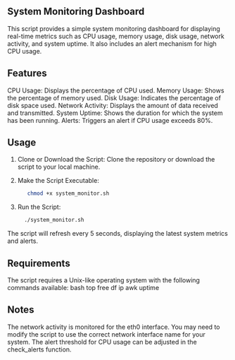 ## System Monitoring Dashboard
This script provides a simple system monitoring dashboard for displaying real-time metrics such as CPU usage, memory usage, disk usage, network activity, and system uptime. It also includes an alert mechanism for high CPU usage.

## Features
CPU Usage: Displays the percentage of CPU used.
Memory Usage: Shows the percentage of memory used.
Disk Usage: Indicates the percentage of disk space used.
Network Activity: Displays the amount of data received and transmitted.
System Uptime: Shows the duration for which the system has been running.
Alerts: Triggers an alert if CPU usage exceeds 80%.

## Usage
1. Clone or Download the Script:
   Clone the repository or download the script to your local machine.

2. Make the Script Executable:
   ```bash
      chmod +x system_monitor.sh
3. Run the Script:
   ```bash
     ./system_monitor.sh
   
The script will refresh every 5 seconds, displaying the latest system metrics and alerts.

## Requirements
The script requires a Unix-like operating system with the following commands available:
bash
top
free
df
ip
awk
uptime

## Notes
The network activity is monitored for the eth0 interface. You may need to modify the script to use the correct network interface name for your system.
The alert threshold for CPU usage can be adjusted in the check_alerts function.
